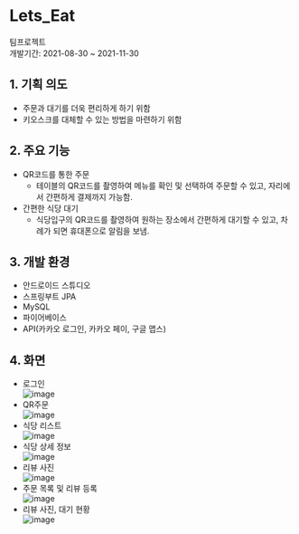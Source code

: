 # Lets_Eat
팀프로젝트<br/>
개발기간: 2021-08-30 ~ 2021-11-30
## 1. 기획 의도
+ 주문과 대기를 더욱 편리하게 하기 위함
+ 키오스크를 대체할 수 있는 방법을 마련하기 위함
## 2. 주요 기능
+ QR코드를 통한 주문
  + 테이블의 QR코드를 촬영하여 메뉴를 확인 및 선택하여 주문할 수 있고, 자리에서 간편하게 결제까지 가능함.
+ 간편한 식당 대기
  + 식당입구의 QR코드를 촬영하여 원하는 장소에서 간편하게 대기할 수 있고, 차례가 되면 휴대폰으로 알림을 보냄.
## 3. 개발 환경
+ 안드로이드 스튜디오
+ 스프링부트 JPA
+ MySQL
+ 파이어베이스
+ API(카카오 로그인, 카카오 페이, 구글 맵스)
## 4. 화면
+ 로그인<br/>
![image](https://user-images.githubusercontent.com/89851529/153701722-91866b6d-7229-4fe1-840b-45870c00d3ed.png)
+ QR주문<br/>
![image](https://user-images.githubusercontent.com/89851529/153701568-0722860b-332c-4734-ae5f-4c2939ebf540.png)
+ 식당 리스트<br/>
![image](https://user-images.githubusercontent.com/89851529/153701775-077ff50e-2562-46c2-a1e4-9aa496c536f0.png)
+ 식당 상세 정보<br/>
![image](https://user-images.githubusercontent.com/89851529/153701786-1e207d3f-b681-4953-b306-35a0584f15d2.png)
+ 리뷰 사진<br/>
![image](https://user-images.githubusercontent.com/89851529/153701803-d38ccada-ed45-4ce3-a13f-faf5642f53a2.png)
+ 주문 목록 및 리뷰 등록<br/>
![image](https://user-images.githubusercontent.com/89851529/153701811-c05eb076-c745-4174-a9d6-f4eed671fcbd.png)
+ 리뷰 사진, 대기 현황<br/>
![image](https://user-images.githubusercontent.com/89851529/153701817-1bfe468b-fec9-4247-8b8e-cdfc5bb74142.png)
